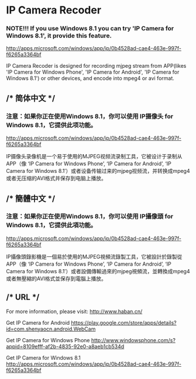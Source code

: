 ﻿IP Camera Recoder
=================
### NOTE!!! If you use Windows 8.1 you can try 'IP Camera for Windows 8.1', it provide this feature.
http://apps.microsoft.com/windows/app/ip/0b4528ad-cae4-463e-997f-f6265a3364bf

IP Camera Recoder is designed for recording mjpeg stream from APP(likes 'IP Camera for Windows Phone', 'IP Camera for Android', 'IP Camera for Windows 8.1') or other devices, and encode into mpeg4 or avi format.

/* 简体中文 */
-----------------------------------
### 注意：如果你正在使用Windows 8.1，你可以使用 IP摄像头 for Windows 8.1，它提供此项功能。
http://apps.microsoft.com/windows/app/ip/0b4528ad-cae4-463e-997f-f6265a3364bf

IP摄像头录像机是一个易于使用的MJPEG视频流录制工具，它被设计于录制从APP（像 ‘IP Camera for Windows Phone’, ‘IP Camera for Android’, ‘IP Camera for Windows 8.1′）或者设备传输过来的mjpeg视频流，并转换成mpeg4或者无压缩的AVI格式并保存到电脑上播放。


/* 簡體中文 */
-----------------------------------
### 注意：如果你正在使用Windows 8.1，你可以使用 IP攝像頭 for Windows 8.1，它提供此項功能。
http://apps.microsoft.com/windows/app/ip/0b4528ad-cae4-463e-997f-f6265a3364bf

IP攝像頭錄影機是一個易於使用的MJPEG視頻流錄製工具，它被設計於錄製從APP（像 ‘IP Camera for Windows Phone’, ‘IP Camera for Android’, ‘IP Camera for Windows 8.1′）或者設備傳輸過來的mjpeg視頻流，並轉換成mpeg4或者無壓縮的AVI格式並保存到電腦上播放。

/* URL */
-----------------------------------
For more information, please visit:
http://www.haban.cn/

Get IP Camera for Android
https://play.google.com/store/apps/details?id=com.shenyaocn.android.WebCam

Get IP Camera for Windows Phone
http://www.windowsphone.com/s?appid=8109efff-af2b-4835-92e0-a8aeb1cb534d

Get IP Camera for Windows 8.1
http://apps.microsoft.com/windows/app/ip/0b4528ad-cae4-463e-997f-f6265a3364bf
